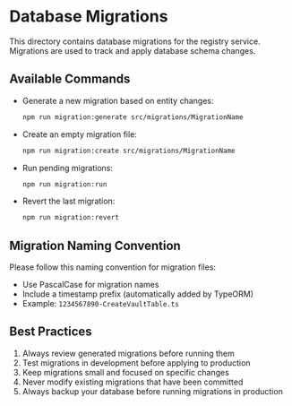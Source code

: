 # Database Migrations

This directory contains database migrations for the registry service. Migrations are used to track and apply database schema changes.

## Available Commands

-   Generate a new migration based on entity changes:

    ```bash
    npm run migration:generate src/migrations/MigrationName
    ```

-   Create an empty migration file:

    ```bash
    npm run migration:create src/migrations/MigrationName
    ```

-   Run pending migrations:

    ```bash
    npm run migration:run
    ```

-   Revert the last migration:
    ```bash
    npm run migration:revert
    ```

## Migration Naming Convention

Please follow this naming convention for migration files:

-   Use PascalCase for migration names
-   Include a timestamp prefix (automatically added by TypeORM)
-   Example: `1234567890-CreateVaultTable.ts`

## Best Practices

1. Always review generated migrations before running them
2. Test migrations in development before applying to production
3. Keep migrations small and focused on specific changes
4. Never modify existing migrations that have been committed
5. Always backup your database before running migrations in production
